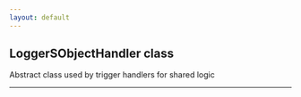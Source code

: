 ```yaml
---
layout: default
---
```


## LoggerSObjectHandler class

Abstract class used by trigger handlers for shared logic

---
